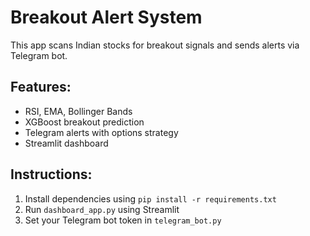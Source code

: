 # Breakout Alert System

This app scans Indian stocks for breakout signals and sends alerts via Telegram bot.

## Features:
- RSI, EMA, Bollinger Bands
- XGBoost breakout prediction
- Telegram alerts with options strategy
- Streamlit dashboard

## Instructions:
1. Install dependencies using `pip install -r requirements.txt`
2. Run `dashboard_app.py` using Streamlit
3. Set your Telegram bot token in `telegram_bot.py`
